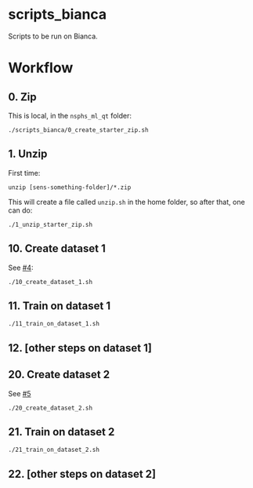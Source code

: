 # scripts_bianca

Scripts to be run on Bianca.

# Workflow

## 0. Zip

This is local, in the `nsphs_ml_qt` folder:

```
./scripts_bianca/0_create_starter_zip.sh
```

## 1. Unzip

First time:

```
unzip [sens-something-folder]/*.zip
```

This will create a file called `unzip.sh` in the home folder,
so after that, one can do:

```
./1_unzip_starter_zip.sh
```

## 10. Create dataset 1

See [#4](https://github.com/richelbilderbeek/nsphs_ml_qt/issues/4):


```
./10_create_dataset_1.sh
```

## 11. Train on dataset 1

```
./11_train_on_dataset_1.sh
```

## 12. [other steps on dataset 1]

## 20. Create dataset 2

See [#5](https://github.com/richelbilderbeek/nsphs_ml_qt/issues/5)

```
./20_create_dataset_2.sh
```

## 21. Train on dataset 2

```
./21_train_on_dataset_2.sh
```

## 22. [other steps on dataset 2]

